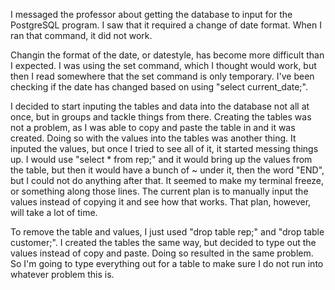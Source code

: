 I messaged the professor about getting the database to input for the PostgreSQL program. I saw that it required a change of date format. When I ran that command, it did not work.

Changin the format of the date, or datestyle, has become more difficult than I expected. I was using the set command, which I thought would work, but then I read somewhere that the set command is only temporary. I've been checking if the date has changed based on using "select current_date;". 

I decided to start inputing the tables and data into the database not all at once, but in groups and tackle things from there. Creating the tables was not a problem, as I was able to copy and paste the table in and it was created. Doing so with the values into the tables was another thing. It inputed the values, but once I tried to see all of it, it started messing things up. I would use "select * from rep;" and it would bring up the values from the table, but then it would have a bunch of ~ under it, then the word "END", but I could not do anything after that. It seemed to make my terminal freeze, or something along those lines. The current plan is to manually input the values instead of copying it and see how that works. That plan, however, will take a lot of time. 

To remove the table and values, I just used "drop table rep;" and "drop table customer;". I created the tables the same way, but decided to type out the values instead of copy and paste. Doing so resulted in the same problem. So I'm going to type everything out for a table to make sure I do not run into whatever problem this is. 
